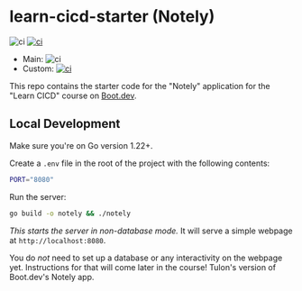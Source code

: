 # learn-cicd-starter (Notely)
![ci](https://github.com/tulonbaar/learn-cicd-starter/actions/workflows/ci.yml/badge.svg)
[![ci](https://github.com/tulonbaar/learn-cicd-starter/actions/workflows/ci.yml/badge.svg?branch=addtests&event=workflow_dispatch)](https://github.com/tulonbaar/learn-cicd-starter/actions/workflows/ci.yml)

- Main:
![ci](https://github.com/tulonbaar/learn-cicd-starter/actions/workflows/ci.yml/badge.svg?branch=main)
- Custom:
[![ci](https://github.com/tulonbaar/learn-cicd-starter/actions/workflows/ci.yml/badge.svg?branch=addtests)](https://github.com/tulonbaar/learn-cicd-starter/actions/workflows/ci.yml)

This repo contains the starter code for the "Notely" application for the "Learn CICD" course on [Boot.dev](https://boot.dev).

## Local Development

Make sure you're on Go version 1.22+.

Create a `.env` file in the root of the project with the following contents:

```bash
PORT="8080"
```

Run the server:

```bash
go build -o notely && ./notely
```

*This starts the server in non-database mode.* It will serve a simple webpage at `http://localhost:8080`.

You do *not* need to set up a database or any interactivity on the webpage yet. Instructions for that will come later in the course!
Tulon's version of Boot.dev's Notely app.